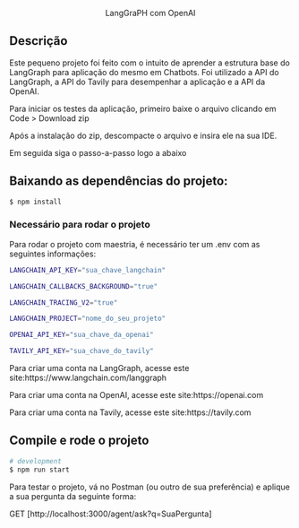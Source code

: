 <p align="center">
  LangGraPH com OpenAI
</p>

## Descrição

Este pequeno projeto foi feito com o intuito de aprender a estrutura base do LangGraph para aplicação do mesmo em Chatbots. Foi utilizado a API do LangGraph, a API do Tavily para desempenhar a aplicação e a API da OpenAI.

  <p>Para iniciar os testes da aplicação, primeiro baixe o arquivo clicando em Code > Download zip</p>
  <p>Após a instalação do zip, descompacte o arquivo e insira ele na sua IDE.</p>
  <p>Em seguida siga o passo-a-passo logo a abaixo</p>

## Baixando as dependências do projeto:

```bash
$ npm install
```
<h3>Necessário para rodar o projeto</h3>
<p>Para rodar o projeto com maestria, é necessário ter um .env com as seguintes informações: </p>

```bash
LANGCHAIN_API_KEY="sua_chave_langchain"

LANGCHAIN_CALLBACKS_BACKGROUND="true"

LANGCHAIN_TRACING_V2="true"

LANGCHAIN_PROJECT="nome_do_seu_projeto"

OPENAI_API_KEY="sua_chave_da_openai"

TAVILY_API_KEY="sua_chave_do_tavily"
```

<p>Para criar uma conta na LangGraph, acesse este site:<a>https://www.langchain.com/langgraph</a></p>
<p>Para criar uma conta na OpenAI, acesse este site:<a>https://openai.com</a></p>
<p>Para criar uma conta na Tavily, acesse este site:<a>https://tavily.com</a></p>

## Compile e rode o projeto

```bash
# development
$ npm run start
```

<p>Para testar o projeto, vá no Postman (ou outro de sua preferência) e aplique a sua pergunta da seguinte forma:</p>

GET [http://localhost:3000/agent/ask?q=SuaPergunta]